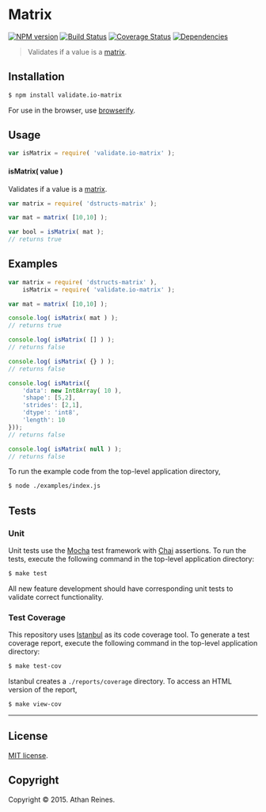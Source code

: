 Matrix
===
[![NPM version][npm-image]][npm-url] [![Build Status][travis-image]][travis-url] [![Coverage Status][coveralls-image]][coveralls-url] [![Dependencies][dependencies-image]][dependencies-url]

> Validates if a value is a [matrix](https://github.com/dstructs/matrix).


## Installation

``` bash
$ npm install validate.io-matrix
```

For use in the browser, use [browserify](https://github.com/substack/node-browserify).


## Usage

``` javascript
var isMatrix = require( 'validate.io-matrix' );
```

#### isMatrix( value )

Validates if a value is a [matrix](https://github.com/dstructs/matrix).

``` javascript
var matrix = require( 'dstructs-matrix' );

var mat = matrix( [10,10] );

var bool = isMatrix( mat );
// returns true
```


## Examples

``` javascript
var matrix = require( 'dstructs-matrix' ),
	isMatrix = require( 'validate.io-matrix' );

var mat = matrix( [10,10] );

console.log( isMatrix( mat ) );
// returns true

console.log( isMatrix( [] ) );
// returns false

console.log( isMatrix( {} ) );
// returns false

console.log( isMatrix({
	'data': new Int8Array( 10 ),
	'shape': [5,2],
	'strides': [2,1],
	'dtype': 'int8',
	'length': 10
}));
// returns false

console.log( isMatrix( null ) );
// returns false
```

To run the example code from the top-level application directory,

``` bash
$ node ./examples/index.js
```


## Tests

### Unit

Unit tests use the [Mocha](http://mochajs.org) test framework with [Chai](http://chaijs.com) assertions. To run the tests, execute the following command in the top-level application directory:

``` bash
$ make test
```

All new feature development should have corresponding unit tests to validate correct functionality.


### Test Coverage

This repository uses [Istanbul](https://github.com/gotwarlost/istanbul) as its code coverage tool. To generate a test coverage report, execute the following command in the top-level application directory:

``` bash
$ make test-cov
```

Istanbul creates a `./reports/coverage` directory. To access an HTML version of the report,

``` bash
$ make view-cov
```


---
## License

[MIT license](http://opensource.org/licenses/MIT). 


## Copyright

Copyright &copy; 2015. Athan Reines.


[npm-image]: http://img.shields.io/npm/v/validate.io-matrix.svg
[npm-url]: https://npmjs.org/package/validate.io-matrix

[travis-image]: http://img.shields.io/travis/validate-io/matrix/master.svg
[travis-url]: https://travis-ci.org/validate-io/matrix

[coveralls-image]: https://img.shields.io/coveralls/validate-io/matrix/master.svg
[coveralls-url]: https://coveralls.io/r/validate-io/matrix?branch=master

[dependencies-image]: http://img.shields.io/david/validate-io/matrix.svg
[dependencies-url]: https://david-dm.org/validate-io/matrix

[dev-dependencies-image]: http://img.shields.io/david/dev/validate-io/matrix.svg
[dev-dependencies-url]: https://david-dm.org/dev/validate-io/matrix

[github-issues-image]: http://img.shields.io/github/issues/validate-io/matrix.svg
[github-issues-url]: https://github.com/validate-io/matrix/issues
